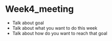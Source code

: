# Week4_meeting

- Talk about goal
- Talk about what you want to do this week 
- Talk about how do you want to reach that goal